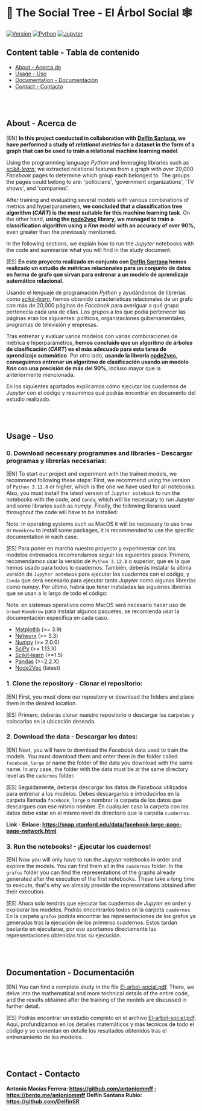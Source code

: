# 🌳 The Social Tree - El Árbol Social 🕸️

[![Version](https://img.shields.io/badge/version-1.0.0-green.svg)](https://github.com/antoniommff/the-social-tree/releases)
[![Python](https://img.shields.io/badge/python-3.12.X-blue.svg)](https://www.python.org/)
[![Jupyter](https://img.shields.io/badge/jupyter-notebook-orange.svg)](https://jupyter.org/)


## Content table - Tabla de contenido

- [About - Acerca de](#about)
- [Usage - Uso](#usage)
- [Documentation - Documentación](#documentation)
- [Contact - Contacto](#contact)



<br></br>

## <a name="about"></a>About - Acerca de

[EN]
**In this project conducted in collaboration with [Delfín Santana](https://github.com/DelfinSR), we have performed a study of *relational metrics* for a dataset in the form of a graph that can be used to train a relational machine learning model**.

Using the programming language *Python* and leveraging libraries such as *[scikit-learn](https://scikit-learn.org/stable/)*, we extracted relational features from a graph with over 20,000 *Facebook* pages to determine which group each belonged to. The groups the pages could belong to are: 'politicians', 'government organizations', 'TV shows', and 'companies'.

After training and evaluating several models with various combinations of metrics and hyperparameters, **we concluded that a classification tree algorithm (*CART*) is the most suitable for this machine learning task**. On the other hand, **using the [node2vec](https://snap.stanford.edu/node2vec/) library, we managed to train a classification algorithm using a *Knn* model with an accuracy of over 90%**, even greater than the previously mentioned.

In the following sections, we explain how to run the *Jupyter* notebooks with the code and summarize what you will find in the study document.

[ES]
**En este proyecto realizado en conjunto con [Delfín Santana](https://github.com/DelfinSR) hemos realizado un estudio de métricas relacionales para un conjunto de datos en forma de grafo que sirvan para entrenar a un modelo de aprendizaje automático relacional**. 

Usando el lenguaje de programación *Python* y ayudándonos de librerías como *[scikit-learn](https://scikit-learn.org/stable/)*, hemos obtenido características relacionales de un grafo con más de 20,000 páginas de *Facebook* para averiguar a qué grupo pertenecía cada una de ellas. Los grupos a los que podía pertenecer las páginas eran los siguientes: politicos, organizaciones gubernamentales, programas de televisión y empresas. 

Tras entrenar y evaluar varios modelos con varias combinaciones de métrica e hiperparámetros, **hemos concluído que un algoritmo de árboles de clasificación (*CART*) es el más adecuado para esta tarea de aprendizaje automático**. Por otro lado, **usando la librería [node2vec](https://snap.stanford.edu/node2vec/), conseguimos entrenar un algoritmo de clasificación usando un modelo *Knn* con una precisión de más del 90%**, incluso mayor que la anteriormente mencionada. 

En los siguientes apartados explicamos cómo ejecutar los cuadernos de *Jupyter* con el código y resumimos qué podrás encontrar en documento del estudio realizado.



<br></br>

## <a name="usage"></a>Usage - Uso

### 0. Download necessary programmes and libraries - Descargar programas y librerías necesarias:

[EN]
To start our project and experiment with the trained models, we recommend following these steps:
First, we recommend using the version of `Python 3.12.8` or higher, which is the one we have used for all notebooks. Also, you must install the latest version of `Jupyter notebook` to run the notebooks with the code, and `Conda`, which will be necessary to run *Jupyter* and some libraries such as *numpy*. Finally, the following libraries used throughout the code will have to be installed:

Note: in operating systems such as MacOS it will be necessary to use `brew` or `Homebrew` to install some packages, it is recommended to use the specific documentation in each case.

[ES]
Para poner en marcha nuestro proyecto y experimentar con los modelos entrenados recomendamos seguir los siguientes pasos:
Primero, recomendamos usar la versión de `Python 3.12.8` o superior, que es la que hemos usado para todos lo cuadernos. También, deberás instalar la última versión de `Jupyter notebook` para ejecutar los cuadernos con el código, y `Conda` que será necesario para ejecutar tanto *Jupyter* como algunas librerías como *numpy*. Por último, habrá que tener instaladas las siguienes librerías que se usan a lo largo de todo el código:

Nota: en sistemas operativos como MacOS será necesario hacer uso de `brew`o `Homebrew` para instalar algunos paquetes, se recomienda usar la documentación específica en cada caso.

- [Matplotlib](https://matplotlib.org/stable/install/index.html) (>= 3.9)
- [Networx](https://github.com/networkx/networkx) (>= 3.3)
- [Numpy](https://numpy.org/install/) (>= 2.0.0)
- [SciPy](https://scipy.org/install/) (>= 1.13.X)
- [Scikit-learn](https://scikit-learn.org/stable/install.html) (>=1.5)
- [Pandas](https://pandas.pydata.org/pandas-docs/stable/getting_started/install.html) (>=2.2.X)
- [Node2Vec](https://github.com/aditya-grover/node2vec) (latest)

### 1. Clone the repository - Clonar el repositorio:

[EN]
First, you must clone our repository or download the folders and place them in the desired location.

[ES]
Primero, deberás clonar nuestro repositorio o descargar las carpetas y colocarlas en la ubicación deseada.

### 2. Download the data - Descargar los datos:

[EN]
Next, you will have to download the *Facebook* data used to train the models. You must download them and enter them in the folder called `facebook_large` or name the folder of the data you download with the same name. In any case, the folder with the data must be at the same directory level as the `cadernos` folder.

[ES]
Seguidamente, deberás descargar los datos de *Facebook* utilizados para entrenar a los modelos. Debes descargarlos e introducirlos en la carpeta llamada `facebook_large` o nombrar la carpeta de los datos que descargues con ese mismo nombre. En cualquier caso la carpeta con los datos debe estar en el mismo nivel de directorio que la carpeta `cuadernos`.

**Link - Enlace: https://snap.stanford.edu/data/facebook-large-page-page-network.html**

### 3. Run the notebooks! - ¡Ejecutar los cuadernos!

[EN]
Now you will only have to run the *Jupyter* notebooks in order and explore the models. You can find them all in the `cuadernos` folder. In the `grafos` folder you can find the representations of the graphs already generated after the execution of the first notebooks. These take a long time to execute, that's why we already provide the representations obtained after their execution.

[ES]
Ahora solo tendrás que ejecutar los cuadernos de *Jupyter* en orden y exploarar los modelos. Podrás encontrarlos todos en la carpeta `cuadernos`. En la carpeta `grafos` podrás encontrar las representaciones de los grafos ya generadas tras la ejecución de los primeros cuadernos. Estos tardan bastante en ejecutarse, por eso aportamos directamente las representaciones obtenidas tras su ejecución.



<br></br>

## <a name="documentation"></a>Documentation - Documentación

[EN]
You can find a complete study in the file [El-arbol-social.pdf](https://github.com/antoniommff/the-social-tree/blob/main/El-arbol-social.pdf). There, we delve into the mathematical and more technical details of the entire code, and the results obtained after the training of the models are discussed in further detail.

[ES]
Podrás encontrar un estudio completo en el archivo [El-arbol-social.pdf](https://github.com/antoniommff/the-social-tree/blob/main/El-arbol-social.pdf). Aquí, profundizamos en los detalles matemáticos y más tecnicos de todo el código y se comentan en detalle los resultados obtenidos tras el entrenamiento de los modelos.

<br></br>

## <a name="contact"></a>Contact - Contacto

**Antonio Macías Ferrera: https://github.com/antoniommff ; https://bento.me/antoniommff**
**Delfín Santana Rubio: https://github.com/DelfinSR**




<br></br>

